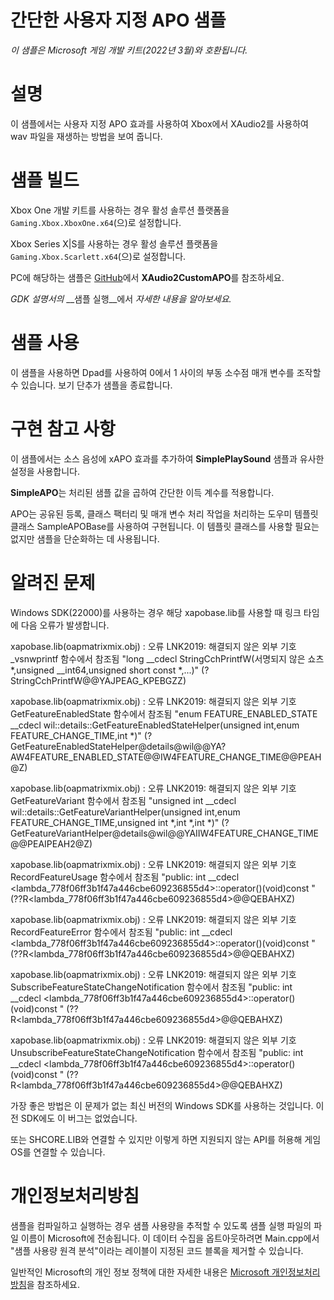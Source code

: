 # 간단한 사용자 지정 APO 샘플

*이 샘플은 Microsoft 게임 개발 키트(2022년 3월)와 호환됩니다.*

# 설명

이 샘플에서는 사용자 지정 APO 효과를 사용하여 Xbox에서 XAudio2를 사용하여 wav 파일을 재생하는 방법을 보여 줍니다.

# 샘플 빌드

Xbox One 개발 키트를 사용하는 경우 활성 솔루션 플랫폼을 `Gaming.Xbox.XboxOne.x64`(으)로 설정합니다.

Xbox Series X|S를 사용하는 경우 활성 솔루션 플랫폼을 `Gaming.Xbox.Scarlett.x64`(으)로 설정합니다.

PC에 해당하는 샘플은 [GitHub](https://aka.ms/xaudio2samples)에서 **XAudio2CustomAPO**를 참조하세요.

*GDK 설명서의* __샘플 실행__에서 *자세한 내용을 알아보세요.*

# 샘플 사용

이 샘플을 사용하면 Dpad를 사용하여 0에서 1 사이의 부동 소수점 매개 변수를 조작할 수 있습니다. 보기 단추가 샘플을 종료합니다.

# 구현 참고 사항

이 샘플에서는 소스 음성에 xAPO 효과를 추가하여 **SimplePlaySound** 샘플과 유사한 설정을 사용합니다.

**SimpleAPO**는 처리된 샘플 값을 곱하여 간단한 이득 계수를 적용합니다.

APO는 공유된 등록, 클래스 팩터리 및 매개 변수 처리 작업을 처리하는 도우미 템플릿 클래스 SampleAPOBase를 사용하여 구현됩니다. 이 템플릿 클래스를 사용할 필요는 없지만 샘플을 단순화하는 데 사용됩니다.

# 알려진 문제

Windows SDK(22000)를 사용하는 경우 해당 xapobase.lib를 사용할 때 링크 타임에 다음 오류가 발생합니다.

xapobase.lib(oapmatrixmix.obj) : 오류 LNK2019: 해결되지 않은 외부 기호 \_vsnwprintf 함수에서 참조됨 \"long \_\_cdecl StringCchPrintfW(서명되지 않은 쇼츠 \*,unsigned \_\_int64,unsigned short const \*,\...)\" (?StringCchPrintfW@@YAJPEAG_KPEBGZZ)

xapobase.lib(oapmatrixmix.obj) : 오류 LNK2019: 해결되지 않은 외부 기호 GetFeatureEnabledState 함수에서 참조됨 \"enum FEATURE_ENABLED_STATE \_\_cdecl wil::details::GetFeatureEnabledStateHelper(unsigned int,enum FEATURE_CHANGE_TIME,int \*)\" (?GetFeatureEnabledStateHelper@details@wil@@YA?AW4FEATURE_ENABLED_STATE@@IW4FEATURE_CHANGE_TIME@@PEAH@Z)

xapobase.lib(oapmatrixmix.obj) : 오류 LNK2019: 해결되지 않은 외부 기호 GetFeatureVariant 함수에서 참조됨 \"unsigned int \_\_cdecl wil::details::GetFeatureVariantHelper(unsigned int,enum FEATURE_CHANGE_TIME,unsigned int \*,int \*,int \*)\" (?GetFeatureVariantHelper@details@wil@@YAIIW4FEATURE_CHANGE_TIME@@PEAIPEAH2@Z)

xapobase.lib(oapmatrixmix.obj) : 오류 LNK2019: 해결되지 않은 외부 기호 RecordFeatureUsage 함수에서 참조됨 \"public: int \_\_cdecl \<lambda_778f06ff3b1f47a446cbe609236855d4\>::operator()(void)const \" (??R\<lambda_778f06ff3b1f47a446cbe609236855d4\>@@QEBAHXZ)

xapobase.lib(oapmatrixmix.obj) : 오류 LNK2019: 해결되지 않은 외부 기호 RecordFeatureError 함수에서 참조됨 \"public: int \_\_cdecl \<lambda_778f06ff3b1f47a446cbe609236855d4\>::operator()(void)const \" (??R\<lambda_778f06ff3b1f47a446cbe609236855d4\>@@QEBAHXZ)

xapobase.lib(oapmatrixmix.obj) : 오류 LNK2019: 해결되지 않은 외부 기호 SubscribeFeatureStateChangeNotification 함수에서 참조됨 \"public: int \_\_cdecl \<lambda_778f06ff3b1f47a446cbe609236855d4\>::operator()(void)const \" (??R\<lambda_778f06ff3b1f47a446cbe609236855d4\>@@QEBAHXZ)

xapobase.lib(oapmatrixmix.obj) : 오류 LNK2019: 해결되지 않은 외부 기호 UnsubscribeFeatureStateChangeNotification 함수에서 참조됨 \"public: int \_\_cdecl \<lambda_778f06ff3b1f47a446cbe609236855d4\>::operator()(void)const \" (??R\<lambda_778f06ff3b1f47a446cbe609236855d4\>@@QEBAHXZ)

가장 좋은 방법은 이 문제가 없는 최신 버전의 Windows SDK를 사용하는 것입니다. 이전 SDK에도 이 버그는 없었습니다.

또는 SHCORE.LIB와 연결할 수 있지만 이렇게 하면 지원되지 않는 API를 허용해 게임 OS를 연결할 수 있습니다.

# 개인정보처리방침

샘플을 컴파일하고 실행하는 경우 샘플 사용량을 추적할 수 있도록 샘플 실행 파일의 파일 이름이 Microsoft에 전송됩니다. 이 데이터 수집을 옵트아웃하려면 Main.cpp에서 "샘플 사용량 원격 분석"이라는 레이블이 지정된 코드 블록을 제거할 수 있습니다.

일반적인 Microsoft의 개인 정보 정책에 대한 자세한 내용은 [Microsoft 개인정보처리방침](https://privacy.microsoft.com/en-us/privacystatement/)을 참조하세요.


